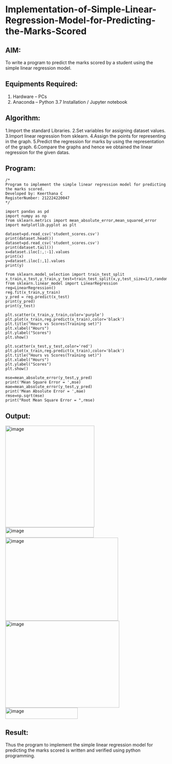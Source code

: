 # Implementation-of-Simple-Linear-Regression-Model-for-Predicting-the-Marks-Scored

## AIM:
To write a program to predict the marks scored by a student using the simple linear regression model.

## Equipments Required:
1. Hardware – PCs
2. Anaconda – Python 3.7 Installation / Jupyter notebook

## Algorithm:
1.Import the standard Libraries. 
2.Set variables for assigning dataset values. 
3.Import linear regression from sklearn. 
4.Assign the points for representing in the graph. 
5.Predict the regression for marks by using the representation of the graph. 
6.Compare the graphs and hence we obtained the linear regression for the given datas.

## Program:

```
/*
Program to implement the simple linear regression model for predicting the marks scored.
Developed by: Keerthana C
RegisterNumber: 212224220047
*/
```
```
import pandas as pd
import numpy as np
from sklearn.metrics import mean_absolute_error,mean_squared_error
import matplotlib.pyplot as plt

dataset=pd.read_csv('student_scores.csv')
print(dataset.head())
dataset=pd.read_csv('student_scores.csv')
print(dataset.tail())
x=dataset.iloc[:,:-1].values
print(x)
y=dataset.iloc[:,1].values
print(y)

from sklearn.model_selection import train_test_split
x_train,x_test,y_train,y_test=train_test_split(x,y,test_size=1/3,random_state=0)
from sklearn.linear_model import LinearRegression
reg=LinearRegression()
reg.fit(x_train,y_train)
y_pred = reg.predict(x_test)
print(y_pred)
print(y_test)

plt.scatter(x_train,y_train,color='purple')
plt.plot(x_train,reg.predict(x_train),color='black')
plt.title("Hours vs Scores(Training set)")
plt.xlabel("Hours")
plt.ylabel("Scores")
plt.show()

plt.scatter(x_test,y_test,color='red')
plt.plot(x_train,reg.predict(x_train),color='black')
plt.title("Hours vs Scores(Training set)")
plt.xlabel("Hours")
plt.ylabel("Scores")
plt.show()

mse=mean_absolute_error(y_test,y_pred)
print('Mean Square Error = ',mse)
mae=mean_absolute_error(y_test,y_pred)
print('Mean Absolute Error = ',mae)
rmse=np.sqrt(mse)
print("Root Mean Square Error = ",rmse)
```
## Output:
<img width="278" height="317" alt="image" src="https://github.com/user-attachments/assets/d9c7456d-ceb2-4069-86f1-f0fd8b2ab567" />




<img width="276" height="32" alt="image" src="https://github.com/user-attachments/assets/99fc805e-ab2c-45f2-a925-f1ea899eef97" />




<img width="352" height="259" alt="image" src="https://github.com/user-attachments/assets/fd274577-3f02-4388-9223-8fdb82410759" />




<img width="356" height="271" alt="image" src="https://github.com/user-attachments/assets/4ba0a26e-f51b-4af8-be16-17a5e08ffd5f" />




<img width="226" height="35" alt="image" src="https://github.com/user-attachments/assets/cb9dffe7-c7fc-40ed-a397-288fdcc6789e" />


## Result:
Thus the program to implement the simple linear regression model for predicting the marks scored is written and verified using python programming.
